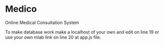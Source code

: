 # Medico
Online Medical Consultation System


To make database work make a localhost of your own and edit on line 19 or use your own mlab link on line 20 at app.js file.
